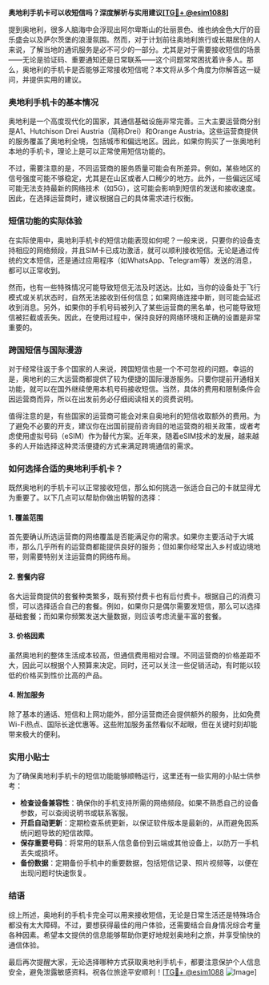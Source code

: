 **奥地利手机卡可以收短信吗？深度解析与实用建议[[TG💪+ @esim1088](https://t.me/s/esim1088)]**

提到奥地利，很多人脑海中会浮现出阿尔卑斯山的壮丽景色、维也纳金色大厅的音乐盛会以及萨尔茨堡的浪漫氛围。然而，对于计划前往奥地利旅行或长期居住的人来说，了解当地的通讯服务是必不可少的一部分。尤其是对于需要接收短信的场景——无论是验证码、重要通知还是日常联系——这个问题常常困扰着许多人。那么，奥地利的手机卡是否能够正常接收短信呢？本文将从多个角度为你解答这一疑问，并提供实用的建议。

### 奥地利手机卡的基本情况

奥地利是一个高度现代化的国家，其通信基础设施非常完善。三大主要运营商分别是A1、Hutchison Drei Austria（简称Drei）和Orange Austria。这些运营商提供的服务覆盖了奥地利全境，包括城市和偏远地区。因此，如果你购买了一张奥地利本地的手机卡，理论上是可以正常使用短信功能的。

不过，需要注意的是，不同运营商的服务质量可能会有所差异。例如，某些地区的信号强度可能不够稳定，尤其是在山区或者人口稀少的地方。此外，一些偏远区域可能无法支持最新的网络技术（如5G），这可能会影响到短信的发送和接收速度。因此，在选择运营商时，建议根据自己的具体需求进行权衡。

### 短信功能的实际体验

在实际使用中，奥地利手机卡的短信功能表现如何呢？一般来说，只要你的设备支持相应的网络频段，并且SIM卡已成功激活，就可以顺利接收短信。无论是通过传统的文本短信，还是通过应用程序（如WhatsApp、Telegram等）发送的消息，都可以正常收到。

然而，也有一些特殊情况可能导致短信无法及时送达。比如，当你的设备处于飞行模式或关机状态时，自然无法接收到任何信息；如果网络连接中断，则可能会延迟收到消息。另外，如果你的手机号码被列入了某些运营商的黑名单，也可能导致短信被拦截或丢失。因此，在使用过程中，保持良好的网络环境和正确的设置是非常重要的。

### 跨国短信与国际漫游

对于经常往返于多个国家的人来说，跨国短信也是一个不可忽视的问题。幸运的是，奥地利的三大运营商都提供了较为便捷的国际漫游服务。只要你提前开通相关功能，就可以在国外继续使用本机号码接收短信。当然，具体的费用和限制条件会因运营商而异，所以在出发前务必仔细阅读相关的资费说明。

值得注意的是，有些国家的运营商可能会对来自奥地利的短信收取额外的费用。为了避免不必要的开支，建议你在出国前提前咨询目的地运营商的相关政策，或者考虑使用虚拟号码（eSIM）作为替代方案。近年来，随着eSIM技术的发展，越来越多的人开始选择这种灵活便捷的方式来满足跨境通信的需求。

### 如何选择合适的奥地利手机卡？

既然奥地利的手机卡可以正常接收短信，那么如何挑选一张适合自己的卡就显得尤为重要了。以下几点可以帮助你做出明智的选择：

#### 1. **覆盖范围**
   首先要确认所选运营商的网络覆盖是否能满足你的需求。如果你主要活动于大城市，那么几乎所有的运营商都能提供良好的服务；但如果你经常出入乡村或边境地带，则需要特别关注运营商的网络布局。

#### 2. **套餐内容**
   各大运营商提供的套餐种类繁多，既有预付费卡也有后付费卡。根据自己的消费习惯，可以选择适合自己的套餐。例如，如果你只是偶尔需要发短信，那么可以选择基础套餐；而如果你频繁发送大量数据，则应该考虑流量丰富的套餐。

#### 3. **价格因素**
   虽然奥地利的整体生活成本较高，但通信费用相对合理。不同运营商的价格差距不大，因此可以根据个人预算来决定。同时，还可以关注一些促销活动，有时能以较低的价格买到性价比高的产品。

#### 4. **附加服务**
   除了基本的通话、短信和上网功能外，部分运营商还会提供额外的服务，比如免费Wi-Fi热点、国际长途优惠等。这些附加服务虽然看似不起眼，但在关键时刻却能带来极大的便利。

### 实用小贴士

为了确保奥地利手机卡的短信功能能够顺畅运行，这里还有一些实用的小贴士供参考：

- **检查设备兼容性**：确保你的手机支持所需的网络频段。如果不熟悉自己的设备参数，可以查阅说明书或联系客服。
- **开启自动更新**：定期检查系统更新，以保证软件版本是最新的，从而避免因系统问题导致的短信故障。
- **保存重要号码**：将常用的联系人信息备份到云端或其他设备上，以防万一手机丢失或损坏。
- **备份数据**：定期备份手机中的重要数据，包括短信记录、照片视频等，以便在出现问题时快速恢复。

### 结语

综上所述，奥地利的手机卡完全可以用来接收短信，无论是日常生活还是特殊场合都没有太大障碍。不过，要想获得最佳的用户体验，还需要结合自身情况综合考量各种因素。希望本文提供的信息能够帮助你更好地规划奥地利之旅，并享受愉快的通信体验。

最后再次提醒大家，无论选择哪种方式获取奥地利手机卡，都要注意保护个人信息安全，避免泄露敏感资料。祝各位旅途平安顺利！[[TG💪+ @esim1088](https://t.me/s/esim1088) ![Image](https://i.postimg.cc/4NQfJmqS/Snipaste-2025-05-13-00-14-12.png)]